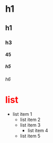 # h1
## h1
### h3
#### 45
##### h5
###### h6

<h1 style="color:red">list</h1>

- list item 1
  - list item 2
  - list item 3
    - list item 4
  - list item 5  
